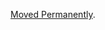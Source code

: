 <a href="/dubzzz/fast-check/tree/main/website/docs/core-blocks/arbitraries/composites/array.md">Moved Permanently</a>.